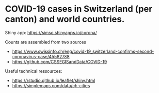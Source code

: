 # COVID-19 cases in Switzerland (per canton) and world countries.
Shiny app: https://simsc.shinyapps.io/corona/

Counts are assembled from two sources 
- https://www.swissinfo.ch/eng/covid-19_switzerland-confirms-second-coronavirus-case/45582788
- https://github.com/CSSEGISandData/COVID-19

Useful technical ressources: 
- https://rstudio.github.io/leaflet/shiny.html
- https://simplemaps.com/data/ch-cities
